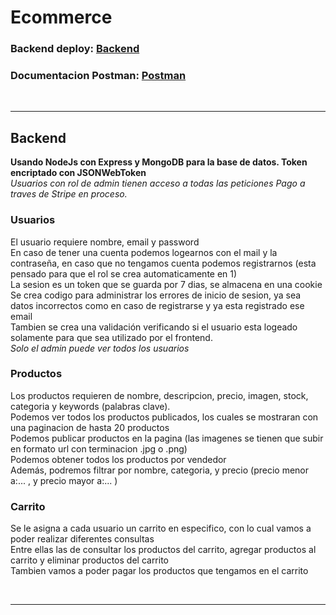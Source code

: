 # Ecommerce

<h3>Backend deploy: <a href="https://ecommerce-agr.herokuapp.com/">Backend</a> </h3>
<h3>Documentacion Postman: <a href="https://documenter.getpostman.com/view/20685324/VUqrMGEy">Postman</a> </h3>

<br>
<hr>

## Backend
**Usando NodeJs con Express y MongoDB para la base de datos. Token encriptado con JSONWebToken** <br>
*Usuarios con rol de admin tienen acceso a todas las peticiones*
*Pago a traves de Stripe en proceso.*

### Usuarios

El usuario requiere nombre, email y password <br>
En caso de tener una cuenta podemos logearnos con el mail y la contraseña, en caso que no tengamos cuenta podemos registrarnos 
(esta pensado para que el rol se crea automaticamente en 1) <br>
La sesion es un token que se guarda por 7 dias, se almacena en una cookie <br>
Se crea codigo para administrar los errores de inicio de sesion, ya sea datos incorrectos como en caso de registrarse y ya esta registrado ese email <br>
Tambien se crea una validación verificando si el usuario esta logeado solamente para que sea utilizado por el frontend. <br>
*Solo el admin puede ver todos los usuarios* <br>



### Productos

Los productos requieren de nombre, descripcion, precio, imagen, stock, categoria y keywords (palabras clave). <br>
Podemos ver todos los productos publicados, los cuales se mostraran con una paginacion de hasta 20 productos <br>
Podemos publicar productos en la pagina (las imagenes se tienen que subir en formato url con terminacion .jpg o .png) <br>
Podemos obtener todos los productos por vendedor <br>
Además, podremos filtrar por nombre, categoria, y precio (precio menor a:... , y precio mayor a:... ) <br>


### Carrito
Se le asigna a cada usuario un carrito en especifico, con lo cual vamos a poder realizar diferentes consultas <br>
Entre ellas las de consultar los productos del carrito, agregar productos al carrito y eliminar productos del carrito <br>
Tambien vamos a poder pagar los productos que tengamos en el carrito<br>

<br>
<hr>
